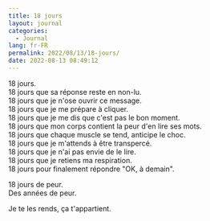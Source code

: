 ```yaml
---
title: 18 jours
layout: journal
categories:
  - Journal
lang: fr-FR
permalink: 2022/08/13/18-jours/
date: 2022-08-13 08:49:12
---
```


18 jours.\
18 jours que sa réponse reste en non-lu.\
18 jours que je n'ose ouvrir ce message.\
18 jours que je me prépare à cliquer.\
18 jours que je me dis que c'est pas le bon moment.\
18 jours que mon corps contient la peur d'en lire ses mots.\
18 jours que chaque muscle se tend, anticipe le choc.\
18 jours que je m'attends à être transpercé.\
18 jours que je n'ai pas envie de le lire.\
18 jours que je retiens ma respiration.\
18 jours pour finalement répondre "OK, à demain".

18 jours de peur.\
Des années de peur.

Je te les rends, ça t'appartient.
